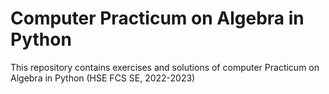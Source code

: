 # Computer Practicum on Algebra in Python
This repository contains exercises and solutions of computer Practicum on Algebra in Python (HSE FCS SE, 2022-2023)
